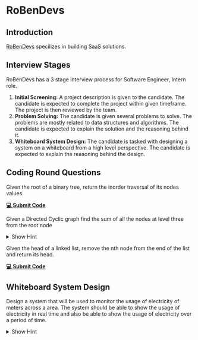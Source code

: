 # RoBenDevs
## Introduction
[RoBenDevs](https://robendevs.com//) specilizes in building SaaS solutions. 
## Interview Stages
RoBenDevs has a 3 stage interview process for Software Engineer, Intern role.
1. **Initial Screening:** A project description is given to the candidate. The candidate is expected to complete the project within given timeframe. The project is then reviewed by the team.
2. **Problem Solving:** The candidate is given several problems to solve. The problems are mostly related to data structures and algorithms. The candidate is expected to explain the solution and the reasoning behind it.
3. **Whiteboard System Design:** The candidate is tasked with designing a system on a whiteboard from a high level perspective. The candidate is expected to explain the reasoning behind the design.

## Coding Round Questions
<article>

Given the root of a binary tree, return the inorder traversal of its nodes values.

[**💻 Submit Code**](https://leetcode.com/problems/binary-tree-inorder-traversal/description/)
</article>

<article>

Given a Directed Cyclic graph find the sum of all the nodes at level three from the root node
<details><summary>Show Hint</summary>

To solve this problem we can use a BFS traversal of the graph. We can keep track of the level of each node and when we reach the third level we can sum all the nodes at that level.
</details>
</article>

<article>

Given the head of a linked list, remove the nth node from the end of the list and return its head.

[**💻 Submit Code**](https://leetcode.com/problems/remove-nth-node-from-end-of-list/description/)
</article>

## Whiteboard System Design

<article>

Design a system that will be used to monitor the usage of electricity of meters across a area. The system should be able to show the usage of electricity in real time and also be able to show the usage of electricity over a period of time.
<details><summary>Show Hint</summary>

Answer varies from person to person. The interviewers are looking for a high level design of the system and are interested in the reasoning behind the design.
</details>
</article>

